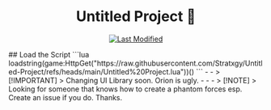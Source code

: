 
<div align="center">
    <h1>Untitled Project 🌌</h1>
    <p>
    <!-- Last Modified -->
    <a href="https://github.com/Stratxgy/Untitled-Project/commits">
        <img src="https://img.shields.io/github/last-commit/ttwizz/Open-Aimbot?label=Last%20Modified" alt="Last Modified" />
    </a>
<div align="left">
## Load the Script
```lua
loadstring(game:HttpGet("https://raw.githubusercontent.com/Stratxgy/Untitled-Project/refs/heads/main/Untitled%20Project.lua"))()
```
-
-
> [!IMPORTANT]
> Changing UI Library soon. Orion is ugly.
-
-
-
> [!NOTE]
> Looking for someone that knows how to create a phantom forces esp. Create an issue if you do. Thanks.
